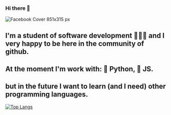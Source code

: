 ### Hi there 👋

![Facebook Cover 851x315 px](https://user-images.githubusercontent.com/69158247/115163465-45f26d00-a077-11eb-97af-5d20846c0aca.jpeg)



## I'm a student of software development 👨🏼‍🎓 and I very happy to be here in the community of github.

## At the moment I'm work with: 🔵 Python, 🔵 JS.
## but in the future I want to learn (and I need) other programming languages.

[![Top Langs](https://github-readme-stats.vercel.app/api/top-langs/?username=l9dson-wq&layout=compact&show_icons=true&theme=radical)](https://github.com/anuraghazra/github-readme-stats)
